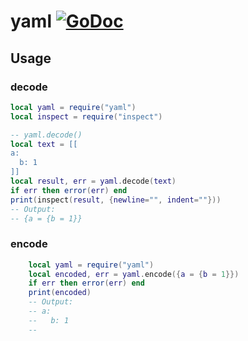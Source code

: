 # yaml [![GoDoc](https://godoc.org/github.com/alexjx/gopher-lua-libs/yaml?status.svg)](https://godoc.org/github.com/alexjx/gopher-lua-libs/yaml)

## Usage

### decode
```lua
local yaml = require("yaml")
local inspect = require("inspect")

-- yaml.decode()
local text = [[
a:
  b: 1
]]
local result, err = yaml.decode(text)
if err then error(err) end
print(inspect(result, {newline="", indent=""}))
-- Output:
-- {a = {b = 1}}
```

### encode
```lua
    local yaml = require("yaml")
    local encoded, err = yaml.encode({a = {b = 1}})
    if err then error(err) end
    print(encoded)
	-- Output:
	-- a:
	--   b: 1
	--
```
